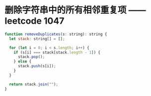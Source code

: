 # 删除字符串中的所有相邻重复项 —— leetcode 1047

```javascript
function removeDuplicates(s: string): string {
  let stack: string[] = [];

  for (let i = 0; i < s.length; i++) {
    if (s[i] === stack[stack.length - 1]) {
      stack.pop();
    } else {
      stack.push(s[i]);
    }
  }

  return stack.join("");
}
```

